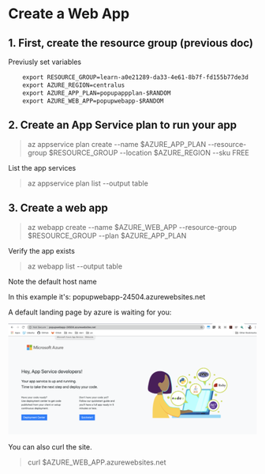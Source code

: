 # Create a Web App

## 1. First, create the resource group (previous doc)

Previusly set variables 

        export RESOURCE_GROUP=learn-a0e21289-da33-4e61-8b7f-fd155b77de3d
        export AZURE_REGION=centralus
        export AZURE_APP_PLAN=popupappplan-$RANDOM
        export AZURE_WEB_APP=popupwebapp-$RANDOM

## 2. Create an App Service plan to run your app

> az appservice plan create --name $AZURE_APP_PLAN --resource-group $RESOURCE_GROUP --location $AZURE_REGION --sku FREE


List the app services
> az appservice plan list --output table

## 3. Create a web app

> az webapp create --name $AZURE_WEB_APP --resource-group $RESOURCE_GROUP --plan $AZURE_APP_PLAN

Verify the app exists 

> az webapp list --output table

Note the default host name

In this example it's: popupwebapp-24504.azurewebsites.net

A default landing page by azure is waiting for you: 
 
![](img/webapp.png)

You can also curl the site.
> curl $AZURE_WEB_APP.azurewebsites.net

